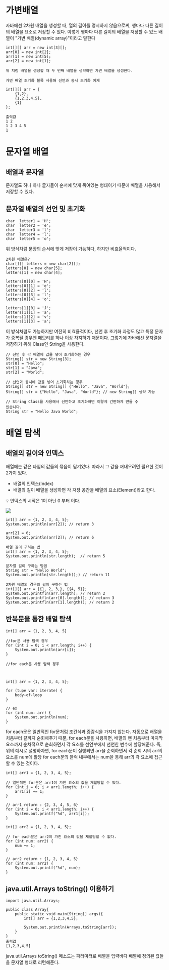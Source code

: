 # 가변배열
자바에선 2차원 배열을 생성할 때, 열의 길이를 명시하지 않음으로써, 행마다 
다른 길이의 배열을 요소로 저장할 수 있다.
이렇게 행마다 다른 길이의 배열을 저장할 수 있느 배열이 "가변 배열(dynamic 
array)"이라고 말한다
```
int[][] arr = new int[3][];
arr[0] = new int[2];
arr[1] = new int[5];
arr[2] = new int[1];

위 처럼 배열을 생성할 때 두 번째 배열을 생략하면 가변 배열을 생성한다.
```

```
가변 배열 초기화 블록 사용해 선언과 동시 초기화 예제

int[][] arr = {
	{1,2},
    {1,2,3,4,5},
    {1}
};

출력값
1 2
1 2 3 4 5
1
```

# 문자열 배열
## 배열과 문자열
문자열도 하나 하나 글자들이 순서에 맞게 묶여있는 형태이기 때문에 배열을 
사용해서 저장할 수 있다.

## 문자열 배열의 선언 및 초기화
```
char  letter1 = 'H';
char  letter2 = 'e';
char  letter3 = 'l';
char  letter4 = 'l';
char  letter5 = 'o';
```
위 방식처럼 문장의 순서에 맞게 저장이 가능하다, 하지만 비효율적이다.

```
2차원 배열은?
char[][] letters = new char[2][];
letters[0] = new char[5];
letters[1] = new char[4];

letters[0][0] = 'H';
letters[0][1] = 'e';
letters[0][2] = 'l';
letters[0][3] = 'l';
letters[0][4] = 'o';

letters[1][0] = 'J';
letters[1][1] = 'a';
letters[1][2] = 'v';
letters[1][3] = 'a';
```
이 방식처럼도 가능하지만 여전히 비효율적이다, 선언 후 초기화 과정도 많고 
특정 문자가 중복될 경우엔 메모리를 하나 이상 차지하기 때문이다.
그렇기에 자바에선 문자열을 저장하기 위해 Class인 String을 사용한다.

```
// 선언 후 각 배열에 값을 넣어 초기화하는 경우
String[] str = new String[3];
str[0] = "Hello";
str[1] = "Java";
str[2] = "World";

// 선언과 동시에 값을 넣어 초기화하는 경우
String[] str = new String[] {"Hello", "Java", "World"};
String[] str = {"Hello", "Java", "World"}; // new String[] 생략 가능

// String Class를 사용해서 선언하고 초기화하면 이렇게 간편하게 만들 수 
있습니다.
String str = "Hello Java World";
```

# 배열 탐색
## 배열의 길이와 인덱스
배열에는 같은 타입의 값들의 묶음이 담겨있다.
따라서 그 값을 꺼내오려면 필요한 것이 2가지 있다.
* 배열의 인덱스(Index)
* 배열의 길이
배열을 생성하면 각 저장 공간을 배열의 요소(Element)라고 한다.

💡 인덱스의 시작은 1이 아닌 0 부터 이다.

![](https://velog.velcdn.com/images/minthug94_/post/d3c713e8-c993-467a-89a4-0d58ba17455c/image.png)


```
int[] arr = {1, 2, 3, 4, 5};
System.out.println(arr[2]); // return 3 

arr[2] = 6;
System.out.println(arr[2]); // return 6
```

```
배열 길이 구하는 법
int[] arr = {1, 2, 3, 4, 5};
System.out.println(str.length);  // return 5

문자열 길이 구하는 방법
String str = "Hello World";
System.out.println(str.length();) // return 11

2차원 배열의 경우의 길이 구하는 법
int[][] arr = {{1, 2, 3,}, {{4, 5}};
System.out.printfln(arr.length); // return 2
System.out.printfln(arr[0].length)); // return 3 
System.out.printfln(arr[1].length)); // return 2
```

## 반복문을 통한 배열 탐색
```
int[] arr = {1, 2, 3, 4, 5}

//for문 사용 탐색 경우
for (int i = 0; i < arr.length; i++) {
	System.out.println(arr[i]);
}

```

```
//for each문 사용 탐색 경우



int[] arr = {1, 2, 3, 4, 5};

for (tupe var: iterate) {
	body-of-loop
}

// ex
for (int num: arr) {
	System.out.println(num);
}

```
for each문은 일반적인 for문처럼 조건식과 증감식을 가지지 않는다. 
자동으로 배열을 처음부터 끝까지 순회해주기 때문, for each문을 사용하면, 
배열의 맨 처음부터 마지막 요소까지 순차적으로 순회하면서 각 요소를 
선언부에서 선언한 변수에 할당해준다. 
즉, 위의 예시로 설명하자면, for each문이 실행되면 arr을 순회하면서 각 순회 
시의 arr의 요소를 num에 할당 
for each문의 블럭 내부에서는 num을 통해 arr의 각 요소에 접근할 수 있는 
것이다.

```
int[] arr1 = {1, 2, 3, 4, 5};

// 일반적인 for문은 arr1이 가진 요소의 값을 재할당할 수 있다. 
for (int i = 0; i < arr1.length; i++) {
	arr1[i] += 1;
}

// arr1 return : {2, 3, 4, 5, 6}
for (int i = 0; i < arr1.length; i++) {
	System.out.printf("%d", arr1[i]);
}

int[] arr2 = {1, 2, 3, 4, 5};

// for each문은 arr2이 가진 요소의 값을 재할당할 수 없다. 
for (int num: arr2) {
	num += 1;
}

// arr2 return : {1, 2, 3, 4, 5}
for (int num: arr2) {
	System.out.printf("%d", num);
}
```

## java.util.Arrays toString() 이용하기
```
import java.util.Arrays;

public class Array{
	public static void main(String[] args){
    	int[] arr = {1,2,3,4,5};
        
        System.out.println(Arrays.toString[arr]);
    }
}
출력값
[1,2,3,4,5]
```

java.util.Arrays toString() 메소드는 파라미터로 배열을 입력바다
배열에 정의된 값들을 문자열 형태로 리턴해준다.
